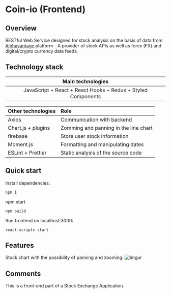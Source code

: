 # Coin-io (Frontend)

## Overview

RESTful Web Service designed for stock analysis on the basis of data from [Alphavantage](https://www.alphavantage.co/) platform - A provider of stock APIs as well as forex (FX) and digital/crypto currency data feeds.

## Technology stack

|Main technologies|
|:---:|
|JavaScript + React + React Hooks + Redux + Styled Components|

|Other technologies|Role|
|:----|:----|
|Axios|Communication with backend |
|Chart.js + plugins|Zomming and panning in the line chart|
|firebase|Store user stock information|
|Moment.js|Formatting and manipulating dates|
|ESLint + Prettier|Static analysis of the source code|


## Quick start

Install dependencies:
```
npm i
```
npm start
```
npm build
```
Run frontend on localhost:3000:
```
react-scripts start
```

## Features

Stock chart with the possibility of panning and zooming:
![Imgur](https://imgur.com/pyy2uM3)

## Comments

This is a front-end part of a Stock Exchange Application.

